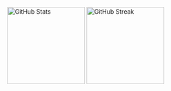<img src="https://github-readme-stats.vercel.app/api?username=pedro-cursino&theme=midnight-purple&show_icons=true&hide_border=true&count_private=false" alt="GitHub Stats" height="180px"/>
<img src="https://github-readme-streak-stats.herokuapp.com/?user=pedro-cursino&theme=midnight-purple&hide_border=true" alt="GitHub Streak" height="180px"/>
